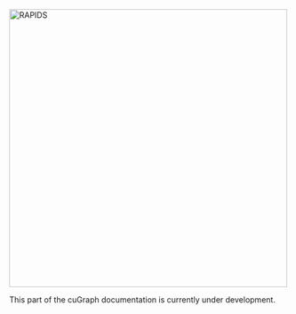 
<a href="https://rapids.ai/">
<img src="https://www.publicdomainpictures.net/pictures/250000/velka/coming-soon.jpg"
alt="RAPIDS" width="500"></a>

This part of the cuGraph documentation is currently under development.